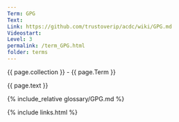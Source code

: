 ```yaml
---
Term: GPG
Text: 
Link: https://github.com/trustoverip/acdc/wiki/GPG.md
Videostart: 
Level: 3
permalink: /term_GPG.html
folder: terms
---
```


{{ page.collection }} - {{ page.Term }}

   {{ page.text }}

{% include_relative glossary/GPG.md %}

 {% include links.html %} 
